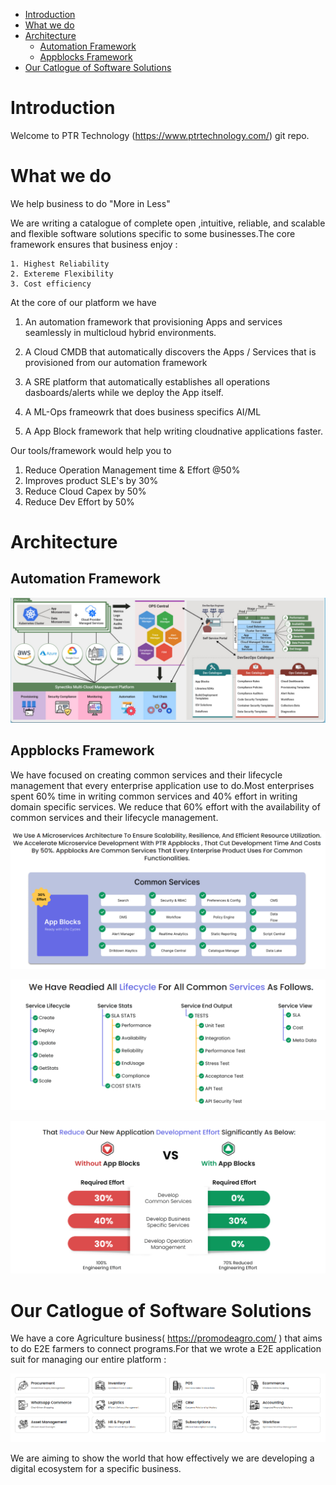 <!-- TOC -->
- [Introduction](#introduction)
- [What we do](#what-we-do)
- [Architecture](#architecture)
  - [Automation Framework](#automation-framework)
  - [Appblocks Framework](#appblocks-framework)
- [Our Catlogue of Software Solutions](#our-catlogue-of-software-solutions)
<!-- /TOC -->

# Introduction

Welcome to PTR Technology (https://www.ptrtechnology.com/) git repo.

# What we do

We help business to do "More in Less"

We are writing a catalogue of complete open ,intuitive, reliable, and scalable and flexible software solutions specific to some businesses.The core framework ensures that business enjoy :

    1. Highest Reliability
    2. Extereme Flexibility
    3. Cost efficiency
   

At the core of our platform we have

   1. An automation framework that provisioning Apps and services seamlessly in multicloud hybrid environments. 
   
   2. A Cloud CMDB that automatically discovers the Apps / Services that is provisioned from our automation framework
   
   3. A SRE platform that automatically establishes all operations dasboards/alerts while we deploy the App itself.
   
   4. A ML-Ops frameowrk that does business specifics AI/ML
   
   5. A App Block framework that help writing cloudnative applications faster.

Our tools/framework would help you to

1. Reduce Operation Management time & Effort @50%
2. Improves product SLE's by 30%
3. Reduce Cloud Capex by 50%
4. Reduce Dev Effort by 50%

# Architecture

##  Automation Framework

![alt text](image.png)

## Appblocks Framework

We have focused on creating common services and their lifecycle management that every enterprise application use to do.Most enterprises spent 60% time in writing common services and 40% effort in writing domain specific services. We reduce that 60% effort with the availability of common services and their lifecycle management.



![alt text](image-1.png)

![alt text](image-2.png)

![alt text](image-3.png)

# Our Catlogue of Software Solutions

We have a core Agriculture business( https://promodeagro.com/ ) that aims to do E2E farmers to connect programs.For that we wrote a E2E application suit for managing our entire platform :

![alt text](image-4.png)

We are aiming to show the world that how effectively we are developing a digital ecosystem for a specific business.

